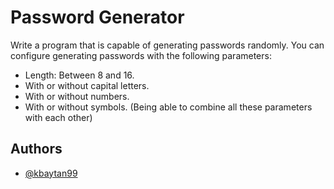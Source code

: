 # Password Generator



Write a program that is capable of generating passwords randomly.
You can configure generating passwords with the following parameters:
- Length: Between 8 and 16.
- With or without capital letters.
- With or without numbers.
- With or without symbols.
(Being able to combine all these parameters with each other)



## Authors

- [@kbaytan99](https://www.github.com/kbaytan99)